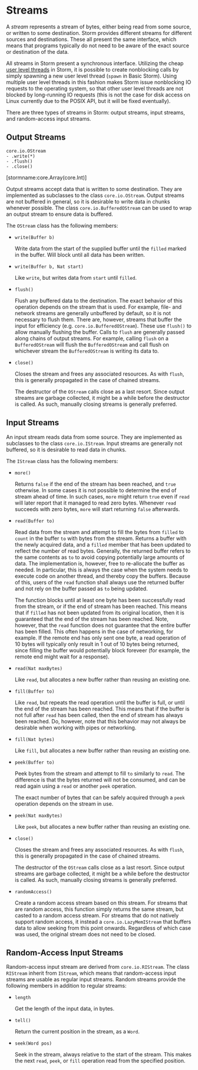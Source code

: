 Streams
=======

A *stream* represents a stream of bytes, either being read from some source, or written to some
destination. Storm provides different streams for different sources and destinations. These all
present the same interface, which means that programs typically do not need to be aware of the exact
source or destination of the data.

All streams in Storm present a synchronous interface. Utilizing the cheap [user level
threads](md:/Language_Reference/Storm/Threading_Model) in Storm, it is possible to create
nonblocking calls by simply spawning a new user level thread (`spawn` in Basic Storm). Using
multiple user level threads in this fashion makes Storm issue nonblocking IO requests to the
operating system, so that other user level threads are not blocked by long-running IO requests (this
is not the case for disk access on Linux currently due to the POSIX API, but it will be fixed
eventually).

There are three types of streams in Storm: output streams, input streams, and random-access input
streams.


Output Streams
--------------

```stormdoc
core.io.OStream
- .write(*)
- .flush()
- .close()
```

[stormname:core.Array(core.Int)]

Output streams accept data that is written to some destination. They are implemented as subclasses
to the class `core.io.OStream`. Output streams are not buffered in general, so it is desirable to
write data in chunks whenever possible. The class `core.io.BufferedOStream` can be used to wrap an
output stream to ensure data is buffered.

The `OStream` class has the following members:

- `write(Buffer b)`

  Write data from the start of the supplied buffer until the `filled` marked in the buffer. Will
  block until all data has been written.

- `write(Buffer b, Nat start)`

  Like `write`, but writes data from `start` until `filled`.

- `flush()`

  Flush any buffered data to the destination. The exact behavior of this operation depends on the
  stream that is used. For example, file- and network streams are generally unbuffered by default,
  so it is not necessary to flush them. There are, however, streams that buffer the input for
  efficiency (e.g. `core.io.BufferedOStream`). These use `flush()` to allow manually flushing the
  buffer. Calls to `flush` are generally passed along chains of output streams. For example, calling
  `flush` on a `BufferedOStream` will flush the `BufferedOStream` and call flush on whichever stream
  the `BufferedOStream` is writing its data to.

- `close()`

  Closes the stream and frees any associated resources. As with `flush`, this is generally
  propagated in the case of chained streams.

  The destructor of the `OStream` calls close as a last resort. Since output streams are garbage
  collected, it might be a while before the destructor is called. As such, manually closing streams
  is generally preferred.


Input Streams
-------------

An input stream reads data from some source. They are implemented as subclasses to the class
`core.io.IStream`. Input streams are generally not buffered, so it is desirable to read data in
chunks.

The `IStream` class has the following members:

- `more()`

  Returns `false` if the end of the stream has been reached, and `true` otherwise. In some cases it
  is not possible to determine the end of stream ahead of time. In such cases, `more` might return
  `true` even if `read` will later report that it managed to read zero bytes. Whenever `read`
  succeeds with zero bytes, `more` will start returning `false` afterwards.

- `read(Buffer to)`

  Read data from the stream and attempt to fill the bytes from `filled` to `count` in the buffer
  `to` with bytes from the stream. Returns a buffer with the newly acquired data, and a `filled`
  member that has been updated to reflect the number of read bytes. Generally, the returned buffer
  refers to the same contents as `to` to avoid copying potentially large amounts of data. The
  implementation is, however, free to re-allocate the buffer as needed. In particular, this is
  always the case when the system needs to execute code on another thread, and thereby copy the
  buffers. Because of this, users of the `read` function shall always use the returned buffer and
  not rely on the buffer passed as `to` being updated.


  The function blocks until at least one byte has been successfully read from the stream, or if the
  end of stream has been reached. This means that if `filled` has not been updated from its original
  location, then it is guaranteed that the end of the stream has been reached. Note, however, that
  the `read` function does not guarantee that the entire buffer has been filled. This often happens
  in the case of networking, for example. If the remote end has only sent one byte, a read operation
  of 10 bytes will typically only result in 1 out of 10 bytes being returned, since filling the
  buffer would potentially block foreveer (for example, the remote end might wait for a response).

- `read(Nat maxBytes)`

  Like `read`, but allocates a new buffer rather than reusing an existing one.

- `fill(Buffer to)`

  Like `read`, but repeats the read operation until the buffer is full, or until the end of the
  stream has been reached. This means that if the buffer is not full after `read` has been called,
  then the end of stream has always been reached. Do, however, note that this behavior may not
  always be desirable when working with pipes or networking.

- `fill(Nat bytes)`

  Like `fill`, but allocates a new buffer rather than reusing an existing one.

- `peek(Buffer to)`

  Peek bytes from the stream and attempt to fill `to` similarly to `read`. The difference is that
  the bytes returned will not be consumed, and can be read again using a `read` or another `peek`
  operation.

  The exact number of bytes that can be safely acquired through a `peek` operation depends on the
  stream in use.

- `peek(Nat maxBytes)`

  Like `peek`, but allocates a new buffer rather than reusing an existing one.

- `close()`

  Closes the stream and frees any associated resources. As with `flush`, this is generally
  propagated in the case of chained streams.

  The destructor of the `OStream` calls close as a last resort. Since output streams are garbage
  collected, it might be a while before the destructor is called. As such, manually closing streams
  is generally preferred.

- `randomAccess()`

  Create a random access stream based on this stream. For streams that are random access, this
  function simply returns the same stream, but casted to a random access stream. For streams that do
  not natively support random access, it instead a `core.io.LazyMemIStream` that buffers data to
  allow seeking from this point onwards. Regardless of which case was used, the original stream does
  not need to be closed.


Random-Access Input Streams
---------------------------

Random-access input stream are derived from `core.io.RIStream`. The class `RIStream` inherit from
`IStream`, which means that random-access input streams are usable as regular input streams. Random
streams provide the following members in addition to regular streams:

- `length`

  Get the length of the input data, in bytes.

- `tell()`

  Return the current position in the stream, as a `Word`.

- `seek(Word pos)`

  Seek in the stream, always relative to the start of the stream. This makes the next `read`,
  `peek`, or `fill` operation read from the specified position.
